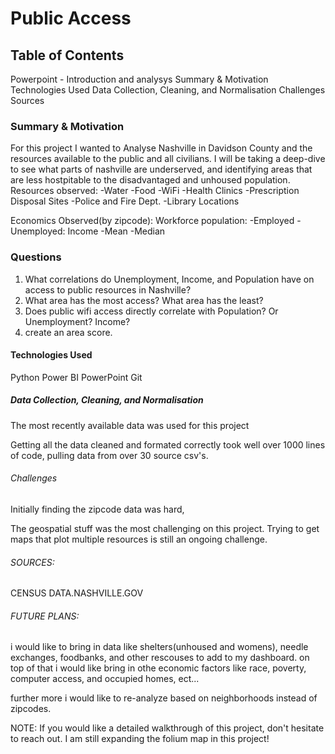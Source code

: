 # Public Access

## Table of Contents
Powerpoint - Introduction and analysys
Summary & Motivation
Technologies Used
Data Collection, Cleaning, and Normalisation
Challenges
Sources


### Summary & Motivation
For this project I wanted to Analyse Nashville in Davidson County and the resources available to the public and all civilians. I will be taking a deep-dive to see what parts of nashville are underserved, and identifying areas that are less hostpitable to the disadvantaged and unhoused population.
Resources observed:
-Water
-Food
-WiFi
-Health Clinics
-Prescription Disposal Sites
-Police and Fire Dept.
-Library Locations

Economics Observed(by zipcode):
Workforce population:
-Employed
-Unemployed:
Income
-Mean
-Median

### Questions
1. What correlations do Unemployment, Income, and Population have on access to public resources in Nashville? 
2. What area has the most access? What area has the least?
3. Does public wifi access directly correlate with Population? Or Unemployment? Income?
4. create an area score.

#### Technologies Used
Python
Power BI
PowerPoint
Git


##### Data Collection, Cleaning, and Normalisation
The most recently available data was used for this project

Getting all the data cleaned and formated correctly took well over 1000 lines of code, pulling data from over 30 source csv's.

###### Challenges
Initially finding the zipcode data was hard, 

The geospatial stuff was the most challenging on this project. 
Trying to get maps that plot multiple resources is still an ongoing challenge.



###### SOURCES:
CENSUS
DATA.NASHVILLE.GOV

###### FUTURE PLANS:
i would like to bring in data like shelters(unhoused and womens), needle exchanges, foodbanks, and other rescouses to add to my dashboard. on top of that i would like bring in othe economic factors like race, poverty, computer access, and occupied homes, ect...

further more i would like to re-analyze based on neighborhoods instead of zipcodes.

NOTE: If you would like a detailed walkthrough of this project, don't hesitate to reach out. I am still expanding the folium map in this project!